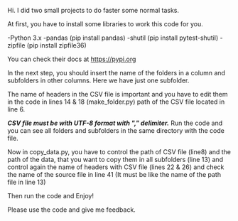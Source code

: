 Hi.
I did two small projects to do faster some normal tasks.

At first, you have to install some libraries to work this code for you.

-Python 3.x
-pandas (pip install pandas)
-shutil (pip install pytest-shutil)
-zipfile (pip install zipfile36)

You can check their docs at https://pypi.org

In the next step, you should insert the name of the folders in a column and subfolders in other columns.
Here we have just one subfolder.

The name of headers in the CSV file is important and you have to edit them in the code in lines 14 & 18 (make_folder.py)
path of the CSV file located in line 6.

***CSV file must be with UTF-8 format with "," delimiter.***
Run the code and you can see all folders and subfolders in the same directory with the code file.

Now in copy_data.py, you have to control the path of CSV file (line8) and the path of the data, that you want to copy
them in all subfolders (line 13) and control again the name of headers with CSV file (lines 22 & 26)
and check the name of the source file in line 41 (It must be like the name of the path file in line 13)

Then run the code and
Enjoy!

Please use the code and give me feedback.
